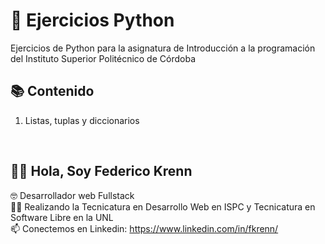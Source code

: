 # 🐍 Ejercicios Python

Ejercicios de Python para la asignatura de Introducción a la programación del Instituto Superior Politécnico de Córdoba

## 📚 Contenido

1. Listas, tuplas y diccionarios


<br>

## 🙋‍♂️ Hola, Soy Federico Krenn
:nerd_face: Desarrollador web Fullstack
<br>
👨‍🎓 Realizando la Tecnicatura en Desarrollo Web en ISPC y Tecnicatura en Software Libre en la UNL
<br>
📫 Conectemos en Linkedin: https://www.linkedin.com/in/fkrenn/